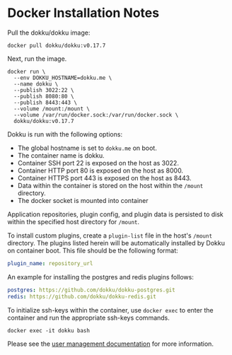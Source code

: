 # Docker Installation Notes

Pull the dokku/dokku image:

```shell
docker pull dokku/dokku:v0.17.7
```

Next, run the image.

```shell
docker run \
  --env DOKKU_HOSTNAME=dokku.me \
  --name dokku \
  --publish 3022:22 \
  --publish 8080:80 \
  --publish 8443:443 \
  --volume /mount:/mount \
  --volume /var/run/docker.sock:/var/run/docker.sock \
  dokku/dokku:v0.17.7
```

Dokku is run with the following options:

- The global hostname is set to `dokku.me` on boot.
- The container name is dokku.
- Container SSH port 22 is exposed on the host as 3022.
- Container HTTP port 80 is exposed on the host as 8000.
- Container HTTPS port 443 is exposed on the host as 8443.
- Data within the container is stored on the host within the `/mount` directory.
- The docker socket is mounted into container

Application repositories, plugin config, and plugin data is persisted to disk within the specified host directory for `/mount`.

To install custom plugins, create a `plugin-list` file in the host's `/mount` directory. The plugins listed herein will be automatically installed by Dokku on container boot. This file should be the following format:

```yaml
plugin_name: repository_url
```

An example for installing the postgres and redis plugins follows:

```yaml
postgres: https://github.com/dokku/dokku-postgres.git
redis: https://github.com/dokku/dokku-redis.git
```

To initialize ssh-keys within the container, use `docker exec` to enter the container and run the appropriate ssh-keys commands.

```shell
docker exec -it dokku bash
```

Please see the [user management documentation](/docs/deployment/user-management.md) for more information.
